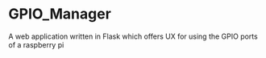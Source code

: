 # GPIO_Manager
A web application written in Flask which offers UX for using the GPIO ports of a raspberry pi

